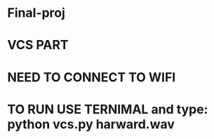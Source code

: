 ﻿# Final-proj

# VCS PART
# NEED TO CONNECT TO WIFI
# TO RUN USE TERNIMAL and type: python vcs.py harward.wav

